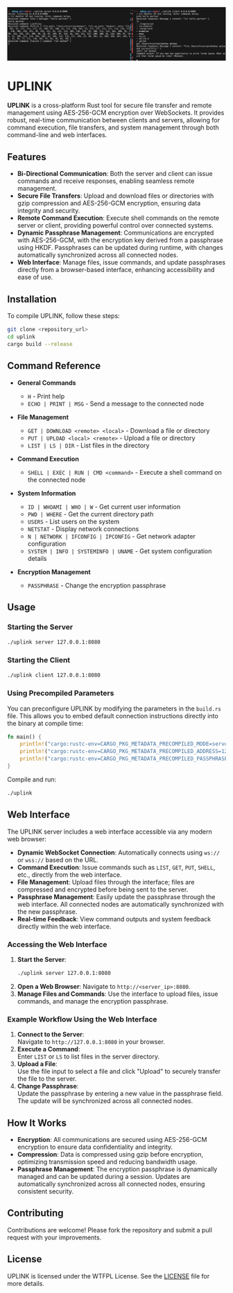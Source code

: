<img src="https://raw.githubusercontent.com/krystianbajno/krystianbajno/main/img/uplink.png"/>

# UPLINK

**UPLINK** is a cross-platform Rust tool for secure file transfer and remote management using AES-256-GCM encryption over WebSockets. It provides robust, real-time communication between clients and servers, allowing for command execution, file transfers, and system management through both command-line and web interfaces.

## Features

- **Bi-Directional Communication**: Both the server and client can issue commands and receive responses, enabling seamless remote management.
- **Secure File Transfers**: Upload and download files or directories with gzip compression and AES-256-GCM encryption, ensuring data integrity and security.
- **Remote Command Execution**: Execute shell commands on the remote server or client, providing powerful control over connected systems.
- **Dynamic Passphrase Management**: Communications are encrypted with AES-256-GCM, with the encryption key derived from a passphrase using HKDF. Passphrases can be updated during runtime, with changes automatically synchronized across all connected nodes.
- **Web Interface**: Manage files, issue commands, and update passphrases directly from a browser-based interface, enhancing accessibility and ease of use.

## Installation

To compile UPLINK, follow these steps:

```bash
git clone <repository_url>
cd uplink
cargo build --release
```

## Command Reference

- **General Commands**
  - `H` - Print help
  - `ECHO | PRINT | MSG` - Send a message to the connected node

- **File Management**
  - `GET | DOWNLOAD <remote> <local>` - Download a file or directory
  - `PUT | UPLOAD <local> <remote>` - Upload a file or directory
  - `LIST | LS | DIR` - List files in the directory

- **Command Execution**
  - `SHELL | EXEC | RUN | CMD <command>` - Execute a shell command on the connected node

- **System Information**
  - `ID | WHOAMI | WHO | W` - Get current user information
  - `PWD | WHERE` - Get the current directory path
  - `USERS` - List users on the system
  - `NETSTAT` - Display network connections
  - `N | NETWORK | IFCONFIG | IPCONFIG` - Get network adapter configuration
  - `SYSTEM | INFO | SYSTEMINFO | UNAME` - Get system configuration details

- **Encryption Management**
  - `PASSPHRASE` - Change the encryption passphrase

## Usage

### Starting the Server

```bash
./uplink server 127.0.0.1:8080
```

### Starting the Client

```bash
./uplink client 127.0.0.1:8080
```

### Using Precompiled Parameters

You can preconfigure UPLINK by modifying the parameters in the `build.rs` file. This allows you to embed default connection instructions directly into the binary at compile time:

```rust
fn main() {
    println!("cargo:rustc-env=CARGO_PKG_METADATA_PRECOMPILED_MODE=server");
    println!("cargo:rustc-env=CARGO_PKG_METADATA_PRECOMPILED_ADDRESS=127.0.0.1:8080");
    println!("cargo:rustc-env=CARGO_PKG_METADATA_PRECOMPILED_PASSPHRASE=my_precompiled_passphrase");
}
```

Compile and run:

```bash
./uplink
```

## Web Interface

The UPLINK server includes a web interface accessible via any modern web browser:

- **Dynamic WebSocket Connection**: Automatically connects using `ws://` or `wss://` based on the URL.
- **Command Execution**: Issue commands such as `LIST`, `GET`, `PUT`, `SHELL`, etc., directly from the web interface.
- **File Management**: Upload files through the interface; files are compressed and encrypted before being sent to the server.
- **Passphrase Management**: Easily update the passphrase through the web interface. All connected nodes are automatically synchronized with the new passphrase.
- **Real-time Feedback**: View command outputs and system feedback directly within the web interface.

### Accessing the Web Interface

1. **Start the Server**:
   ```bash
   ./uplink server 127.0.0.1:8080
   ```
2. **Open a Web Browser**:
   Navigate to `http://<server_ip>:8080`.
3. **Manage Files and Commands**:
   Use the interface to upload files, issue commands, and manage the encryption passphrase.

### Example Workflow Using the Web Interface

1. **Connect to the Server**:  
   Navigate to `http://127.0.0.1:8080` in your browser.
2. **Execute a Command**:  
   Enter `LIST` or `LS` to list files in the server directory.
3. **Upload a File**:  
   Use the file input to select a file and click "Upload" to securely transfer the file to the server.
4. **Change Passphrase**:  
   Update the passphrase by entering a new value in the passphrase field. The update will be synchronized across all connected nodes.

## How It Works

- **Encryption**: All communications are secured using AES-256-GCM encryption to ensure data confidentiality and integrity.
- **Compression**: Data is compressed using gzip before encryption, optimizing transmission speed and reducing bandwidth usage.
- **Passphrase Management**: The encryption passphrase is dynamically managed and can be updated during a session. Updates are automatically synchronized across all connected nodes, ensuring consistent security.

## Contributing

Contributions are welcome! Please fork the repository and submit a pull request with your improvements.

## License

UPLINK is licensed under the WTFPL License. See the [LICENSE](LICENSE) file for more details.
